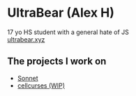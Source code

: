 # UltraBear (Alex H)
17 yo HS student with a general hate of JS  
[ultrabear.xyz](https://ultrabear.xyz)
## The projects I work on
- [Sonnet](https://github.com/sonnet-discord/sonnet-py)
- [cellcurses (WIP)](https://github.com/ultrabear/cellcurses)
